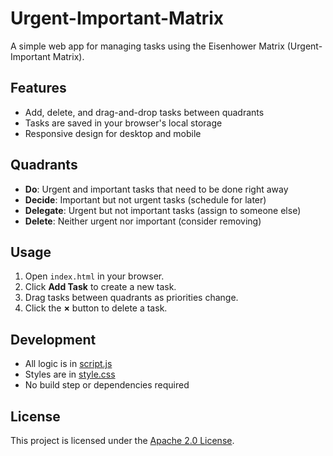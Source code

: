 # Urgent-Important-Matrix

A simple web app for managing tasks using the Eisenhower Matrix (Urgent-Important Matrix).

## Features

- Add, delete, and drag-and-drop tasks between quadrants
- Tasks are saved in your browser's local storage
- Responsive design for desktop and mobile

## Quadrants

- **Do**: Urgent and important tasks that need to be done right away
- **Decide**: Important but not urgent tasks (schedule for later)
- **Delegate**: Urgent but not important tasks (assign to someone else)
- **Delete**: Neither urgent nor important (consider removing)

## Usage

1. Open `index.html` in your browser.
2. Click **Add Task** to create a new task.
3. Drag tasks between quadrants as priorities change.
4. Click the **×** button to delete a task.

## Development

- All logic is in [script.js](script.js)
- Styles are in [style.css](style.css)
- No build step or dependencies required

## License

This project is licensed under the [Apache 2.0 License](LICENSE).
